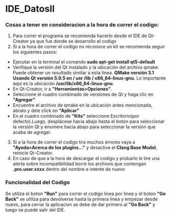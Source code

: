 # IDE_DatosII

### Cosas a tener en consideracion a la hora de correr el codigo:
1) Para correr el programa se recomienda hacerlo desde el IDE de Qt-Creator ya que fue donde se desarrollo el codigo
2) Si a la hora de correr el codigo no reconoce un kit se recomienda seguir los siguientes pasos: 
  * Ejecutar en la terminal el comando **sudo apt-get install qt5-default**
  * Verifique la versión del Qt instalado y la ubicación del archivo qmake. Puede obtener un resultado similar a esta línea. **QMake versión 3.1 Usando Qt versión 5.9.5 en / usr     /lib / x86_64-linux-gnu.** Lo importante aquí es la ubicación **/usr/lib/x86_64-linux-gnu.**
  * En Qt-Creator, ir a **"Herramientas>Opciones".**
  * Seleccione el cuadro combinado de versiones de Qt y haga clic en **"Agregar"**
  * Encuentre el archivo de qmake en la ubicación antes mencionada, abralo y dele click en **"Aplicar"**
  * En el cuadro combinado de **"Kits"** seleccione Escritorio(por defecto).Luego, desplácese hacia abajo hasta el botón para seleccionar la versión Qt y enumere hacia abajo para   seleccionar la versión que acaba de agregar.
3) Si a la hora de correr el codigo tira muchos errores vaya a **"Ayuda>Acerca de los plugins..."** y desactive el **Clang Base Model**, reinicie Qt-Creator.
4) En caso de que a la hora de descargar el codigo y probarlo le tire una alerta sobre incompatibilidad borre los archivos que contengan **.pro.user.xxxx** dentro del nombre e intente de nuevo

### Funcionalidad del Codigo
Se utiliza el boton **"Run"** para correr el codigo linea por linea y el boton **"Go Back"** se utiliza para devolverse hasta la primera linea y empezar desde nuevo, para cerrar la aplicacion se debe de dar primero al **"Go Back"** y luego se puede salir del IDE.
